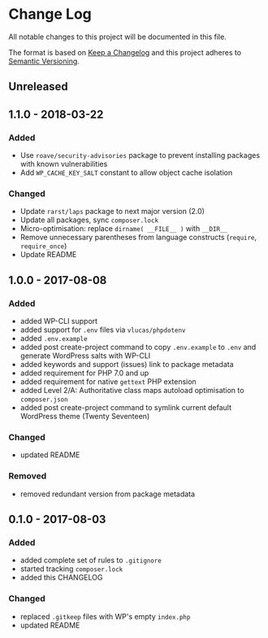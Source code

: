 # Change Log

All notable changes to this project will be documented in this file.

The format is based on [Keep a Changelog](http://keepachangelog.com/) 
and this project adheres to [Semantic Versioning](http://semver.org/).

## Unreleased

## 1.1.0 - 2018-03-22

### Added

- Use `roave/security-advisories` package to prevent installing packages with known vulnerabilities
- Add `WP_CACHE_KEY_SALT` constant to allow object cache isolation

### Changed

- Update `rarst/laps` package to next major version (2.0)
- Update all packages, sync `composer.lock`
- Micro-optimisation: replace `dirname( __FILE__ )` with `__DIR__`
- Remove unnecessary parentheses from language constructs (`require`, `require_once`)
- Update README

## 1.0.0 - 2017-08-08

### Added

- added WP-CLI support
- added support for `.env` files via `vlucas/phpdotenv`
- added `.env.example`
- added post create-project command to copy `.env.example` to `.env` and generate WordPress salts with WP-CLI
- added keywords and support (issues) link to package metadata
- added requirement for PHP 7.0 and up
- added requirement for native `gettext` PHP extension
- added Level 2/A: Authoritative class maps autoload optimisation to `composer.json`
- added post create-project command to symlink current default WordPress theme (Twenty Seventeen)

### Changed

- updated README

### Removed

- removed redundant version from package metadata

## 0.1.0 - 2017-08-03

### Added

- added complete set of rules to `.gitignore`
- started tracking `composer.lock`
- added this CHANGELOG

### Changed

- replaced `.gitkeep` files with WP's empty `index.php`
- updated README
